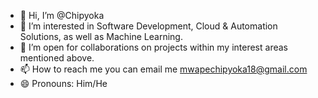 - 👋 Hi, I’m @Chipyoka
- 👀 I’m interested in Software Development, Cloud & Automation Solutions, as well as Machine Learning.
- 💞️ I’m open for collaborations on projects within my interest areas mentioned above.
- 📫 How to reach me you can email me mwapechipyoka18@gmail.com
- 😄 Pronouns: Him/He


<!---
Chipyoka/Chipyoka is a ✨ special ✨ repository because its `README.md` (this file) appears on your GitHub profile.
You can click the Preview link to take a look at your changes.
--->
